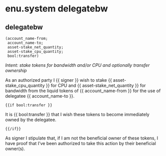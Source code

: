 # enu.system delegatebw

## delegatebw
    (account_name-from; 
     account_name-to; 
     asset-stake_net_quantity; 
     asset-stake_cpu_quantity; 
     bool:transfer)

_Intent: stake tokens for bandwidth and/or CPU and optionally transfer ownership_

As an authorized party I {{ signer }} wish to stake {{ asset-stake_cpu_quantity }} for CPU and {{ asset-stake_net_quantity }} for bandwidth from the liquid tokens of {{ account_name-from }} for the use of delegatee {{ account_name-to }}. 
  
    {{if bool:transfer }}
    
It is {{ bool:transfer }} that I wish these tokens to become immediately owned by the delegatee.
 
    {{/if}}

As signer I stipulate that, if I am not the beneficial owner of these tokens, I have proof that I’ve been authorized to take this action by their beneficial owner(s). 
